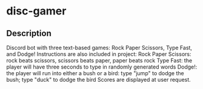 # disc-gamer
## Description
Discord bot with three text-based games: Rock Paper Scissors, Type Fast, and Dodge!
Instructions are also included in project:
Rock Paper Scissors: rock beats scissors, scissors beats paper, paper beats rock
Type Fast: the player will have three seconds to type in randomly generated words
Dodge!: the player will run into either a bush or a bird: type "jump" to dodge the bush; type "duck" to dodge the bird
Scores are displayed at user request.
